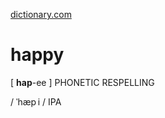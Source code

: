 

[dictionary.com](https://www.dictionary.com/e/word-of-the-day/)  



# happy

[ **hap**-ee ] PHONETIC RESPELLING 

/ ˈhæp i /  IPA  



